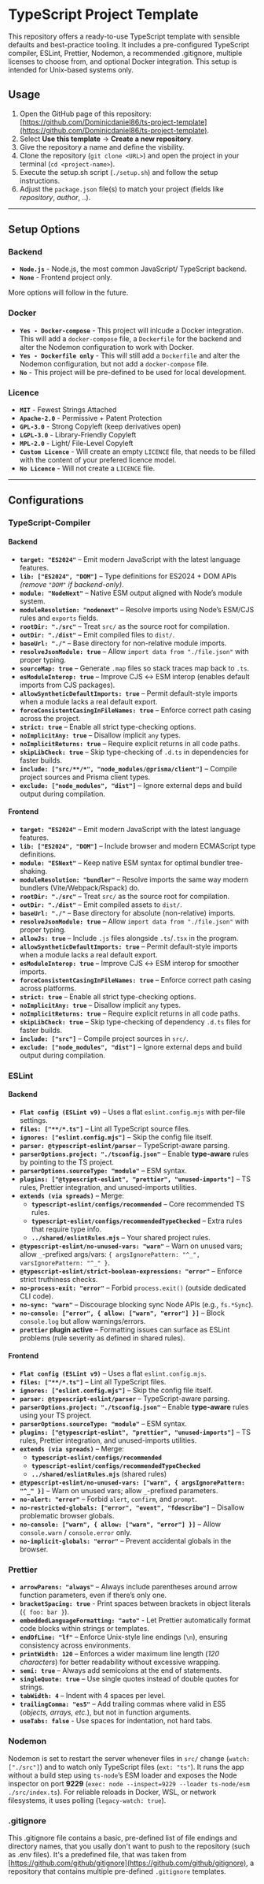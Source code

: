 # TypeScript Project Template

This repository offers a ready-to-use TypeScript template with sensible defaults and best-practice tooling. It includes a pre-configured TypeScript compiler, ESLint, Prettier, Nodemon, a recommended .gitignore, multiple licenses to choose from, and optional Docker integration. This setup is intended for Unix-based systems only.

## Usage

1. Open the GitHub page of this repository: [https://github.com/Dominicdaniel86/ts-project-template](https://github.com/Dominicdaniel86/ts-project-template).
2. Select **Use this template** -> **Create a new repository**.
3. Give the repository a name and define the visbility.
4. Clone the repository (`git clone <URL>`) and open the project in your terminal (`cd <project-name>`).
5. Execute the setup.sh script (`./setup.sh`) and follow the setup instructions.
6. Adjust the `package.json` file(s) to match your project (fields like *repository*, *author*, ..).

---

## Setup Options

### Backend

- **`Node.js`** - Node.js, the most common JavaScript/ TypeScript backend.
- **`None`** - Frontend project only.

More options will follow in the future.

### Docker

- **`Yes - Docker-compose`** - This project will inlcude a Docker integration. This will add a `docker-compose` file, a `Dockerfile` for the backend and alter the Nodemon configuration to work with Docker.
- **`Yes - Dockerfile only`** - This will still add a `Dockerfile` and alter the Nodemon configuration, but not add a `docker-compose` file.
- **`No`** - This project will be pre-defined to be used for local development.

### Licence

- **`MIT`** - Fewest Strings Attached
- **`Apache-2.0`** - Permissive + Patent Protection
- **`GPL-3.0`** - Strong Copyleft (keep derivatives open)
- **`LGPL-3.0`** - Library-Friendly Copyleft
- **`MPL-2.0`** - Light/ File-Level Copyleft
- **`Custom Licence`** - Will create an empty `LICENCE` file, that needs to be filled with the content of your prefered licence model.
- **`No Licence`** - Will not create a `LICENCE` file.

---

## Configurations

### TypeScript-Compiler

#### Backend

- **`target: "ES2024"`** – Emit modern JavaScript with the latest language features.
- **`lib: ["ES2024", "DOM"]`** – Type definitions for ES2024 + DOM APIs *(remove `"DOM"` if backend-only)*.
- **`module: "NodeNext"`** – Native ESM output aligned with Node’s module system.
- **`moduleResolution: "nodenext"`** – Resolve imports using Node’s ESM/CJS rules and `exports` fields.
- **`rootDir: "./src"`** – Treat `src/` as the source root for compilation.
- **`outDir: "./dist"`** – Emit compiled files to `dist/`.
- **`baseUrl: "./"`** – Base directory for non-relative module imports.
- **`resolveJsonModule: true`** – Allow `import data from "./file.json"` with proper typing.
- **`sourceMap: true`** – Generate `.map` files so stack traces map back to `.ts`.
- **`esModuleInterop: true`** – Improve CJS ↔ ESM interop (enables default imports from CJS packages).
- **`allowSyntheticDefaultImports: true`** – Permit default-style imports when a module lacks a real default export.
- **`forceConsistentCasingInFileNames: true`** – Enforce correct path casing across the project.
- **`strict: true`** – Enable all strict type-checking options.
- **`noImplicitAny: true`** – Disallow implicit `any` types.
- **`noImplicitReturns: true`** – Require explicit returns in all code paths.
- **`skipLibCheck: true`** – Skip type-checking of `.d.ts` in dependencies for faster builds.
- **`include: ["src/**/*", "node_modules/@prisma/client"]`** – Compile project sources and Prisma client types.
- **`exclude: ["node_modules", "dist"]`** – Ignore external deps and build output during compilation.

#### Frontend

- **`target: "ES2024"`** – Emit modern JavaScript with the latest language features.
- **`lib: ["ES2024", "DOM"]`** – Include browser and modern ECMAScript type definitions.
- **`module: "ESNext"`** – Keep native ESM syntax for optimal bundler tree-shaking.
- **`moduleResolution: "bundler"`** – Resolve imports the same way modern bundlers (Vite/Webpack/Rspack) do.
- **`rootDir: "./src"`** – Treat `src/` as the source root for compilation.
- **`outDir: "./dist"`** – Emit compiled assets to `dist/`.
- **`baseUrl: "./"`** – Base directory for absolute (non-relative) imports.
- **`resolveJsonModule: true`** – Allow `import data from "./file.json"` with proper typing.
- **`allowJs: true`** – Include `.js` files alongside `.ts`/`.tsx` in the program.
- **`allowSyntheticDefaultImports: true`** – Permit default-style imports when a module lacks a real default export.
- **`esModuleInterop: true`** – Improve CJS ↔ ESM interop for smoother imports.
- **`forceConsistentCasingInFileNames: true`** – Enforce correct path casing across platforms.
- **`strict: true`** – Enable all strict type-checking options.
- **`noImplicitAny: true`** – Disallow implicit `any` types.
- **`noImplicitReturns: true`** – Require explicit returns in all code paths.
- **`skipLibCheck: true`** – Skip type-checking of dependency `.d.ts` files for faster builds.
- **`include: ["src"]`** – Compile project sources in `src/`.
- **`exclude: ["node_modules", "dist"]`** – Ignore external deps and build output during compilation.

### ESLint

#### Backend

- **`Flat config (ESLint v9)`** – Uses a flat `eslint.config.mjs` with per-file settings.
- **`files: ["**/*.ts"]`** – Lint all TypeScript source files.
- **`ignores: ["eslint.config.mjs"]`** – Skip the config file itself.
- **`parser: @typescript-eslint/parser`** – TypeScript-aware parsing.
- **`parserOptions.project: "./tsconfig.json"`** – Enable **type-aware** rules by pointing to the TS project.
- **`parserOptions.sourceType: "module"`** – ESM syntax.
- **`plugins: ["@typescript-eslint", "prettier", "unused-imports"]`** – TS rules, Prettier integration, and unused-imports utilities.
- **`extends (via spreads)`** – Merge:
  - **`typescript-eslint/configs/recommended`** – Core recommended TS rules.
  - **`typescript-eslint/configs/recommendedTypeChecked`** – Extra rules that require type info.
  - **`../shared/eslintRules.mjs`** – Your shared project rules.
- **`@typescript-eslint/no-unused-vars: "warn"`** – Warn on unused vars; allow `_`-prefixed args/vars:
  `{ argsIgnorePattern: "^_", varsIgnorePattern: "^_" }`.
- **`@typescript-eslint/strict-boolean-expressions: "error"`** – Enforce strict truthiness checks.
- **`no-process-exit: "error"`** – Forbid `process.exit()` (outside dedicated CLI code).
- **`no-sync: "warn"`** – Discourage blocking sync Node APIs (e.g., `fs.*Sync`).
- **`no-console: ["error", { allow: ["warn", "error"] }]`** – Block `console.log` but allow warnings/errors.
- **`prettier` plugin active** – Formatting issues can surface as ESLint problems (rule severity as defined in shared rules).

#### Frontend

- **`Flat config (ESLint v9)`** – Uses a flat `eslint.config.mjs`.
- **`files: ["**/*.ts"]`** – Lint all TypeScript files.
- **`ignores: ["eslint.config.mjs"]`** – Skip the config file itself.
- **`parser: @typescript-eslint/parser`** – TypeScript-aware parsing.
- **`parserOptions.project: "./tsconfig.json"`** – Enable **type-aware** rules using your TS project.
- **`parserOptions.sourceType: "module"`** – ESM syntax.
- **`plugins: ["@typescript-eslint", "prettier", "unused-imports"]`** – TS rules, Prettier integration, and unused-imports utilities.
- **`extends (via spreads)`** – Merge:
  - **`typescript-eslint/configs/recommended`**
  - **`typescript-eslint/configs/recommendedTypeChecked`**
  - **`../shared/eslintRules.mjs`** (shared rules)
- **`@typescript-eslint/no-unused-vars: ["warn", { argsIgnorePattern: "^_" }]`** – Warn on unused vars; allow `_`-prefixed parameters.
- **`no-alert: "error"`** – Forbid `alert`, `confirm`, and `prompt`.
- **`no-restricted-globals: ["error", "event", "fdescribe"]`** – Disallow problematic browser globals.
- **`no-console: ["warn", { allow: ["warn", "error"] }]`** – Allow `console.warn` / `console.error` only.
- **`no-implicit-globals: "error"`** – Prevent accidental globals in the browser.

### Prettier

- **`arrowParens: "always"`** – Always include parentheses around arrow function parameters, even if there’s only one.
- **`bracketSpacing: true`** - Print spaces between brackets in object literals (`{ foo: bar }`).
- **`embeddedLanguageFormatting: "auto"`** - Let Prettier automatically format code blocks within strings or templates.
- **`endOfLine: "lf"`** – Enforce Unix-style line endings (`\n`), ensuring consistency across environments.
- **`printWidth: 120`** – Enforces a wider maximum line length (*120 characters*) for better readability without excessive wrapping.
- **`semi: true`** – Always add semicolons at the end of statements.
- **`singleQuote: true`** – Use single quotes instead of double quotes for strings.
- **`tabWidth: 4`** – Indent with 4 spaces per level.
- **`trailingComma: "es5"`** – Add trailing commas where valid in ES5 (*objects, arrays, etc.*), but not in function arguments.
- **`useTabs: false`** - Use spaces for indentation, not hard tabs.

### Nodemon

Nodemon is set to restart the server whenever files in `src/` change (`watch: ["./src"]`) and to watch only TypeScript files (`ext: "ts"`). It runs the app without a build step using `ts-node`’s ESM loader and exposes the Node inspector on port **9229** (`exec: node --inspect=9229 --loader ts-node/esm ./src/index.ts`). For reliable reloads in Docker, WSL, or network filesystems, it uses polling (`legacy-watch: true`).

### .gitignore

This .gitignore file contains a basic, pre-defined list of file endings and directory names, that you usally don't want to push to the repository (such as .env files). It's a predefined file, that was taken from [https://github.com/github/gitignore](https://github.com/github/gitignore), a repository that contains multiple pre-defined `.gitignore` templates.
